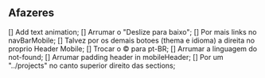## Afazeres

[] Add text animation;
[] Arrumar o "Deslize para baixo";
[] Por mais links no navBarMobile;
[] Talvez por os demais botoes (thema e idioma) a direita no proprio Header Mobile;
[] Trocar o © para pt-BR;
[] Arrumar a linguagem do not-found;
[] Arrumar padding header in mobileHeader;
[] Por um "../projects" no canto superior direito das sections;
